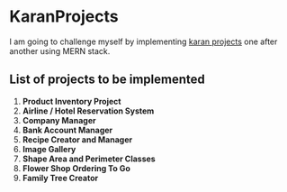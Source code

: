 # KaranProjects
I am going to challenge myself by implementing [karan projects](https://github.com/karan/Projects) one after another using MERN stack.

## List of projects to be implemented
1. **Product Inventory Project**
2. **Airline / Hotel Reservation System**
3. **Company Manager**
4. **Bank Account Manager**
5. **Recipe Creator and Manager**
6. **Image Gallery**
7. **Shape Area and Perimeter Classes**
8. **Flower Shop Ordering To Go**
9. **Family Tree Creator**
